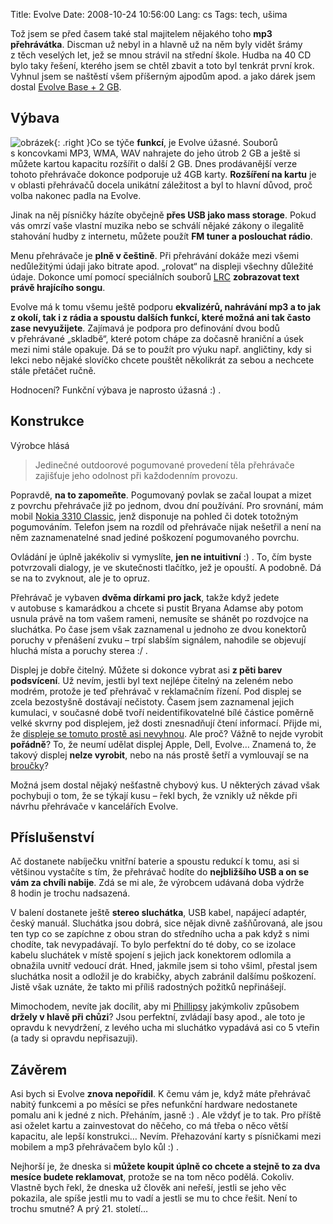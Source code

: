 Title: Evolve
Date: 2008-10-24 10:56:00
Lang: cs
Tags: tech, ušima

Tož jsem se před časem také stal majitelem nějakého toho **mp3 přehrávátka**. Discman už nebyl in a hlavně už na něm byly vidět šrámy z těch veselých let, jež se mnou strávil na střední škole. Hudba na 40 CD bylo taky řešení, kterého jsem se chtěl zbavit a toto byl tenkrát první krok. Vyhnul jsem se naštěstí všem příšerným ajpodům apod. a jako dárek jsem dostal [Evolve Base + 2 GB](http://www.evolve.cz/?nix=produkty&kategorie=0&start=12&id_zbozi=56).

## Výbava

![obrázek]({static}/images/94.jpg){: .right }Co se týče **funkcí**, je Evolve úžasné. Souborů s koncovkami MP3, WMA, WAV nahrajete do jeho útrob 2 GB a ještě si můžete kartou kapacitu rozšířit o další 2 GB. Dnes prodávanější verze tohoto přehrávače dokonce podporuje už 4GB karty. **Rozšíření na kartu** je v oblasti přehrávačů docela unikátní záležitost a byl to hlavní důvod, proč volba nakonec padla na Evolve.

Jinak na něj písničky házíte obyčejně **přes USB jako mass storage**. Pokud vás omrzí vaše vlastní muzika nebo se schválí nějaké zákony o ilegalitě stahování hudby z internetu, můžete použít **FM tuner a poslouchat rádio**.

Menu přehrávače je **plně v češtině**. Při přehrávání dokáže mezi všemi nedůležitými údaji jako bitrate apod. „rolovat“ na displeji všechny důležité údaje. Dokonce umí pomocí speciálních souborů [LRC](http://en.wikipedia.org/wiki/LRC_(file_format)) **zobrazovat text právě hrajícího songu**.

Evolve má k tomu všemu ještě podporu **ekvalizérů, nahrávání mp3 a to jak z okolí, tak i z rádia a spoustu dalších funkcí, které možná ani tak často zase nevyužijete**. Zajímavá je podpora pro definování dvou bodů v přehrávané „skladbě“, které potom chápe za dočasně hraniční a úsek mezi nimi stále opakuje. Dá se to použít pro výuku např. angličtiny, kdy si lekci nebo nějaké slovíčko chcete pouštět několikrát za sebou a nechcete stále přetáčet ručně.

Hodnocení? Funkční výbava je naprosto úžasná :) .

## Konstrukce

Výrobce hlásá

> Jedinečné outdoorové pogumované provedení těla přehrávače zajišťuje jeho odolnost při každodenním provozu.

Popravdě, **na to zapomeňte**. Pogumovaný povlak se začal loupat a mizet z povrchu přehrávače již po jednom, dvou dní používání. Pro srovnání, mám mobil [Nokia 3310 Classic](http://www.mobilmania.cz/Katalog-mobilu/sc-63-c-1-ci-7462/default.aspx), jenž disponuje na pohled či dotek totožným pogumováním. Telefon jsem na rozdíl od přehrávače nijak nešetřil a není na něm zaznamenatelné snad jediné poškození pogumovaného povrchu.

Ovládání je úplně jakékoliv si vymyslíte, **jen ne intuitivní** :) . To, čím byste potvrzovali dialogy, je ve skutečnosti tlačítko, jež je opouští. A podobně. Dá se na to zvyknout, ale je to opruz.

Přehrávač je vybaven **dvěma dírkami pro jack**, takže když jedete v autobuse s kamarádkou a chcete si pustit Bryana Adamse aby potom usnula právě na tom vašem rameni, nemusíte se shánět po rozdvojce na sluchátka. Po čase jsem však zaznamenal u jednoho ze dvou konektorů poruchy v přenášení zvuku – trpí slabším signálem, nahodile se objevují hluchá místa a poruchy sterea :/ .

Displej je dobře čitelný. Můžete si dokonce vybrat asi **z pěti barev podsvícení**. Už nevím, jestli byl text nejlépe čitelný na zeleném nebo modrém, protože je teď přehrávač v reklamačním řízení. Pod displej se zcela bezostyšně dostávají nečistoty. Časem jsem zaznamenal jejich kumulaci, v současné době tvoří neidentifikovatelné bílé částice poměrně velké skvrny pod displejem, jež dosti znesnadňují čtení informací. Přijde mi, že [displeje se tomuto prostě asi nevyhnou](http://pixy.cz/pixynergia/2008/faraon-a-lcd/). Ale proč? Vážně to nejde vyrobit **pořádně**? To, že neumí udělat displej Apple, Dell, Evolve… Znamená to, že takový displej **nelze vyrobit**, nebo na nás prostě šetří a vymlouvají se na [broučky](http://pixy.cz/pixynergia/2008/faraon-a-lcd/#comment-2346)?

Možná jsem dostal nějaký nešťastně chybový kus. U některých závad však pochybuji o tom, že se týkají kusu – řekl bych, že vznikly už někde při návrhu přehrávače v kancelářích Evolve.

## Příslušenství

Ač dostanete nabíječku vnitřní baterie a spoustu redukcí k tomu, asi si většinou vystačíte s tím, že přehrávač hodíte do **nejbližšího USB a on se vám za chvíli nabije**. Zdá se mi ale, že výrobcem udávaná doba výdrže 8 hodin je trochu nadsazená.

V balení dostanete ještě **stereo sluchátka**, USB kabel, napájecí adaptér, český manuál. Sluchátka jsou dobrá, sice nějak divně zašňůrovaná, ale jsou ten typ co se zapíchne z obou stran do středního ucha a pak když s nimi chodíte, tak nevypadávají. To bylo perfektní do té doby, co se izolace kabelu sluchátek v místě spojení s jejich jack konektorem odlomila a obnažila uvnitř vedoucí drát. Hned, jakmile jsem si toho všiml, přestal jsem sluchátka nosit a odložil je do krabičky, abych zabránil dalšímu poškození. Jistě však uznáte, že takto mi příliš radostných požitků nepřinášejí.

Mimochodem, nevíte jak docílit, aby mi [Phillipsy](http://zbozi.cz/?sId=mAzu_4HBo-6I&q=SHE+7750) jakýmkoliv způsobem **držely v hlavě při chůzi**? Jsou perfektní, zvládají basy apod., ale toto je opravdu k nevydržení, z levého ucha mi sluchátko vypadává asi co 5 vteřin (a tady si opravdu nepřisazuji).

## Závěrem

Asi bych si Evolve **znova nepořídil**. K čemu vám je, když máte přehrávač nabitý funkcemi a po měsíci se přes nefunkční hardware nedostanete pomalu ani k jedné z nich. Přeháním, jasně :) . Ale vždyť je to tak. Pro příště asi oželet kartu a zainvestovat do něčeho, co má třeba o něco větší kapacitu, ale lepší konstrukci… Nevím. Přehazování karty s písničkami mezi mobilem a mp3 přehrávačem bylo kůl :) .

Nejhorší je, že dneska si **můžete koupit úplně co chcete a stejně to za dva mesíce budete reklamovat**, protože se na tom něco podělá. Cokoliv. Vlastně bych řekl, že dneska už člověk ani neřeší, jestli se jeho věc pokazila, ale spíše jestli mu to vadí a jestli se mu to chce řešit. Není to trochu smutné? A prý 21. století…
